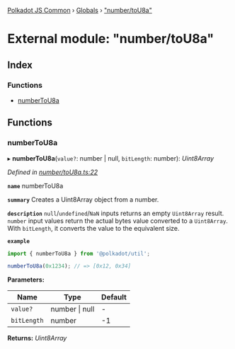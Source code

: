 [Polkadot JS Common](../README.md) › [Globals](../globals.md) › ["number/toU8a"](_number_tou8a_.md)

# External module: "number/toU8a"

## Index

### Functions

* [numberToU8a](_number_tou8a_.md#numbertou8a)

## Functions

###  numberToU8a

▸ **numberToU8a**(`value?`: number | null, `bitLength`: number): *Uint8Array*

*Defined in [number/toU8a.ts:22](https://github.com/polkadot-js/common/blob/8971c890/packages/util/src/number/toU8a.ts#L22)*

**`name`** numberToU8a

**`summary`** Creates a Uint8Array object from a number.

**`description`** 
`null`/`undefined`/`NaN` inputs returns an empty `Uint8Array` result. `number` input values return the actual bytes value converted to a `Uint8Array`. With `bitLength`, it converts the value to the equivalent size.

**`example`** 
<BR>

```javascript
import { numberToU8a } from '@polkadot/util';

numberToU8a(0x1234); // => [0x12, 0x34]
```

**Parameters:**

Name | Type | Default |
------ | ------ | ------ |
`value?` | number &#124; null | - |
`bitLength` | number | -1 |

**Returns:** *Uint8Array*
